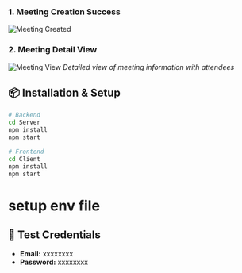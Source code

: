 

### 1. Meeting Creation Success
![Meeting Created](./screenshots/04-meeting-created.png)

### 2. Meeting Detail View
![Meeting View](./screenshots/05-meeting-detail-view.png)
*Detailed view of meeting information with attendees*

## 📦 Installation & Setup

```bash
# Backend
cd Server
npm install
npm start

# Frontend
cd Client
npm install
npm start
```

# setup env file

## 🔐 Test Credentials
- **Email:** xxxxxxxx
- **Password:** xxxxxxxx
